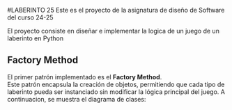 #LABERINTO 25
Este es el proyecto de la asignatura de diseño de Software del curso 24-25

El proyecto consiste en diseñar e implementar la logica de un juego de un laberinto en Python


## **Factory Method**
El primer patrón implementado es el **Factory Method**.  
Este patrón encapsula la creación de objetos, permitiendo que cada tipo de laberinto pueda ser instanciado sin modificar la lógica principal del juego. A continuacion, se muestra el diagrama de clases:

